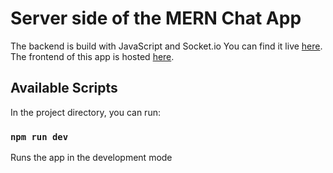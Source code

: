 # Server side of the MERN Chat App

The backend is build with JavaScript and Socket.io
You can find it live [here](https://room-chat-app-mern.herokuapp.com/).
The frontend of this app is hosted [here](https://github.com/facebook/create-react-app).

## Available Scripts

In the project directory, you can run:

### `npm run dev`

Runs the app in the development mode
